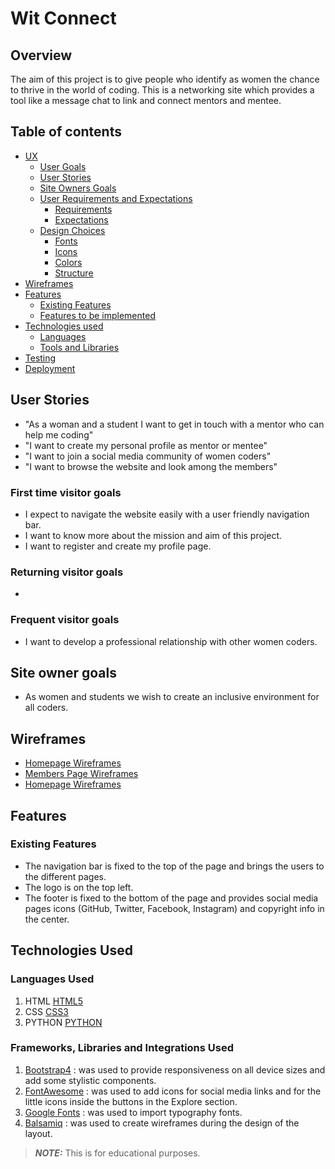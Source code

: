 # Wit Connect
## Overview
The aim of this project is to give people who identify as women the chance to thrive in the world of coding. This is a networking site which provides a tool like a message chat to link and connect mentors and mentee. 
<a></a>
## Table of contents 
* [UX](#ux)
    * [User Goals](#user-goals)
    * [User Stories](#user-stories)
    * [Site Owners Goals](#site-owners-goals)
    * [User Requirements and Expectations](#user-requirements-and-expectations)
        * [Requirements](#requirements)
        * [Expectations](#expectations)
    * [Design Choices](#design-choices)
        * [Fonts](#fonts)
        * [Icons](#icons)
        * [Colors](#colors)
        * [Structure](#structure)
* [Wireframes](#wireframes)
* [Features](#features)
    * [Existing Features](#existing-features)
    * [Features to be implemented](#features-to-be-implemented)
* [Technologies used](#technologies-used)
    * [Languages](#languages)
    * [Tools and Libraries](#tools-and-libraries)
* [Testing](#testing)
* [Deployment](#deployment)

## User Stories
- "As a woman and a student I want to get in touch with a mentor who can help me coding"
- "I want to create my personal profile as mentor or mentee"
- "I want to join a social media community of women coders"
- "I want to browse the website and look among the members"

### First time visitor goals

- I expect to navigate the website easily with a user friendly navigation bar.
- I want to know more about the mission and aim of this project.
- I want to register and create my profile page.

### Returning visitor goals
- 

### Frequent visitor goals
- I want to develop a professional relationship with other women coders.

## Site owner goals
- As women and students we wish to create an inclusive environment for all coders.

## Wireframes 
* [Homepage Wireframes](https://github.com/aineon/women-in-tech/blob/master/assets/home-page-Witconnect.png)
* [Members Page Wireframes](https://github.com/aineon/women-in-tech/blob/master/assets/members-page.png)
* [Homepage Wireframes](https://github.com/aineon/women-in-tech/blob/master/assets/MyProfile.png)
## Features
### Existing Features
- The navigation bar is fixed to the top of the page and brings the users to the different pages.
- The logo is on the top left.
- The footer is fixed to the bottom of the page and provides social media pages icons (GitHub, Twitter, Facebook, Instagram) and copyright info in the center.


## Technologies Used

### Languages Used

1. HTML [HTML5](https://en.wikipedia.org/wiki/HTML5)
2. CSS [CSS3](https://en.wikipedia.org/wiki/Cascading_Style_Sheets)
3. PYTHON [PYTHON](https://www.python.org/)

### Frameworks, Libraries and Integrations Used

1. [Bootstrap4](https://getbootstrap.com/docs/4.4/getting-started/introduction/) : was used to provide responsiveness on all device sizes and add some stylistic components.
2. [FontAwesome](https://fontawesome.com/) : was used to add icons for social media links and for the little icons inside the buttons in the Explore section.
3. [Google Fonts](https://fonts.google.com/) : was used to import typography fonts.
4. [Balsamiq](https://balsamiq.com/) : was used to create wireframes during the design of the layout.


> **_NOTE:_** This is for educational purposes.